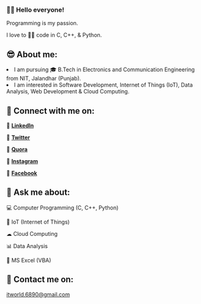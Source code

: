 <!--**sanju6890/sanju6890** is a ✨ _special_ ✨ repository because its `README.md` (this file) appears on your GitHub profile.
- 🔭 I’m currently working on ...
- 🌱 I’m currently learning 
- 👯 I’m looking to collaborate on ...
- 🤔 I’m looking for help with ...
- 📫 How to reach me: 
- 😄 Pronouns: ...
- ⚡ Fun fact: ...
-->
### 🙋‍♂️ Hello everyone!
<p>Programming is my passion.</p>
<p>I love to 👨‍💻 code in C, C++, & Python.</p>
  
## 😎 About me:
<li>I am pursuing 🎓 B.Tech in Electronics and Communication Engineering from NIT, Jalandhar (Punjab).</li>
<li>I am interested in Software Development, Internet of Things (IoT), Data Analysis, Web Development & Cloud Computing.</li>

## 🤝 Connect with me on:
<p>🔹 <a href="https://www.linkedin.com/in/sanjusaikapian6890/"><b>LinkedIn</b></a></p>
<p>🔹 <a href="https://twitter.com/SanjayK25452873"><b>Twitter</b></a></p>
<p>🔹 <a href="https://www.quora.com/profile/Sanjay-Kumar-26145"><b>Quora</b></a></p>
<p>🔹 <a href="https://www.instagram.com/tech_deets.sanju_saikapian/"><b>Instagram</b></a></p>
<p>🔹 <a href="https://www.facebook.com/saikapiansanjay"><b>Facebook</b></a></p>

## 💬 Ask me about:
<p>💻 Computer Programming (C, C++, Python)</p>
<p>🔌 IoT (Internet of Things)</p>
<p>☁ Cloud Computing</p>
<p>📊 Data Analysis</p>
<p>💼 MS Excel (VBA)</p>

<!-- ![Anurag's github stats](https://github-readme-stats.vercel.app/api?username=sanju6890&show_icons=true&theme=radical) -->

## 📧 Contact me on:
<p><a href="mailto:itworld.6890@gmail.com"> itworld.6890@gmail.com</a><p>
